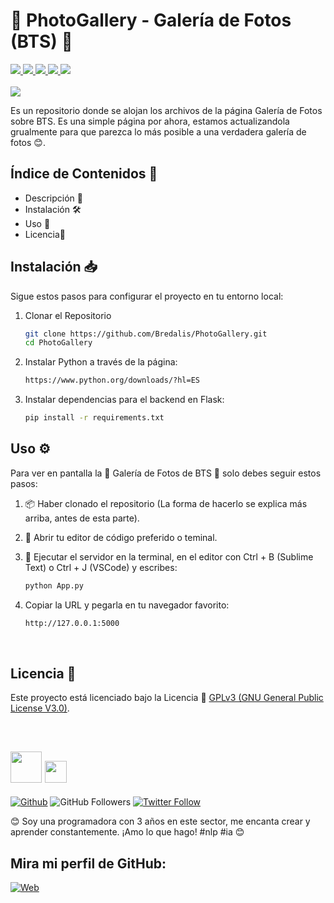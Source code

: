 <h1><b>🎨 PhotoGallery - Galería de Fotos (BTS) 🎨</b></h1>
<a href="https://lenguajecss.com/" target="_blank">
  <img src="https://img.shields.io/badge/CSS-3498DB">  
</a>
<a href="https://lenguajehtml.com/" target="_blank"> 
  <img src="https://img.shields.io/badge/HTML-E74C3C">
</a>
<a href="https://lenguajejs.com/" target="_blank">
  <img src="https://img.shields.io/badge/JavaScript-F7DC6F">
</a>
<a href="https://www.python.org/downloads/?hl=ES" target="_blank">
  <img src="https://img.shields.io/badge/Python-52be80">
</a>
<a href="https://pypi.org/project/Flask/" target="_blank">
  <img src="https://img.shields.io/badge/Flask-707b7c">
</a>
<br><br>

<img src="https://i.pinimg.com/236x/5b/78/a6/5b78a6f44d4087987ff2c75121d43b14.jpg">

<p>
  Es un repositorio donde se alojan los archivos de la página Galería de Fotos sobre BTS. Es una simple página por ahora, 
  estamos actualizandola grualmente para que parezca lo más posible a una verdadera galería de fotos 😊.
</p>

## Índice de Contenidos 🧾

- Descripción 📝
- Instalación 🛠️
- Uso 📘
- Licencia📜

## Instalación 📥

Sigue estos pasos para configurar el proyecto en tu entorno local:

1. Clonar el Repositorio
    ```bash
    git clone https://github.com/Bredalis/PhotoGallery.git
    cd PhotoGallery
    ```

2. Instalar Python a través de la página:
   ```bash
   https://www.python.org/downloads/?hl=ES
   ```

3. Instalar dependencias para el backend en Flask:
      ```bash
      pip install -r requirements.txt
      ```
    
## Uso ⚙️

Para ver en pantalla la 🎨 Galería de Fotos de BTS 🎨 solo debes seguir estos pasos:

1. 📦 Haber clonado el repositorio (La forma de hacerlo se explica más arriba, antes de esta parte).

2. 📝 Abrir tu editor de código preferido o teminal.

3. 🔧 Ejecutar el servidor en la terminal, en el editor con Ctrl + B (Sublime Text) o Ctrl + J (VSCode) y escribes:
    ```bash
    python App.py
    ```
    
4. Copiar la URL y pegarla en tu navegador favorito:
    ```bash
    http://127.0.0.1:5000
    ```
    
<br>
    
## Licencia 📜

Este proyecto está licenciado bajo la Licencia 📜 <a href="https://www.gnu.org/licenses/gpl-3.0.en.html" target="_blank">GPLv3 (GNU General Public License V3.0)</a>.

<br>

## <img src="https://avatars.githubusercontent.com/u/111624948?s=400&u=cd081f79392220d8cd2a22f2a8d5d3b18814350a&v=4" width="50" height="50"> <img src="https://readme-typing-svg.demolab.com?font=Roboto+Slab&color=%23FFFFFF&size=35&center=true&vCenter=true&width=450&duration=1500&pause=1000&lines=Hola,+soy;Bredalis+Gautreaux!" width="auto" height="35"/>
[![Github](https://img.shields.io/github/followers/Bredalis?label=Follow&style=social)](https://github.com/Bredalis)
![GitHub Followers](https://img.shields.io/github/stars/bredalis?style=social)
[![Twitter Follow](https://img.shields.io/twitter/follow/bredalis_P?style=social)](https://twitter.com/bredalis_P)

😊 Soy una programadora con 3 años en este sector, me encanta crear y aprender constantemente. ¡Amo lo que hago! #nlp #ia 😊

## Mira mi perfil de GitHub:
[![Web](https://img.shields.io/badge/GitHub-Bredalis-14a1f0?style=for-the-badge&logo=github&logoColor=white&labelColor=101010)](https://github.com/bredalis)

